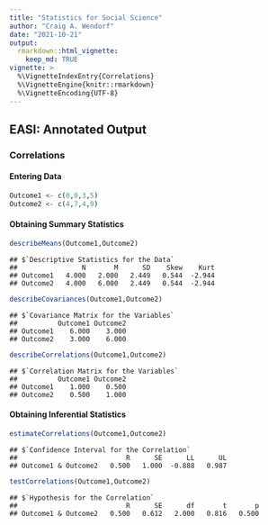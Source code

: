 ```yaml
---
title: "Statistics for Social Science"
author: "Craig A. Wendorf"
date: "2021-10-21"
output: 
  rmarkdown::html_vignette:
    keep_md: TRUE
vignette: >
  %\VignetteIndexEntry{Correlations}
  %\VignetteEngine{knitr::rmarkdown}
  %\VignetteEncoding{UTF-8}
---
```




## EASI: Annotated Output

### Correlations

#### Entering Data


```r
Outcome1 <- c(0,0,3,5)
Outcome2 <- c(4,7,4,9)
```

#### Obtaining Summary Statistics


```r
describeMeans(Outcome1,Outcome2)
```

```
## $`Descriptive Statistics for the Data`
##                N       M      SD    Skew    Kurt
## Outcome1   4.000   2.000   2.449   0.544  -2.944
## Outcome2   4.000   6.000   2.449   0.544  -2.944
```


```r
describeCovariances(Outcome1,Outcome2)
```

```
## $`Covariance Matrix for the Variables`
##          Outcome1 Outcome2
## Outcome1    6.000    3.000
## Outcome2    3.000    6.000
```


```r
describeCorrelations(Outcome1,Outcome2)
```

```
## $`Correlation Matrix for the Variables`
##          Outcome1 Outcome2
## Outcome1    1.000    0.500
## Outcome2    0.500    1.000
```

#### Obtaining Inferential Statistics


```r
estimateCorrelations(Outcome1,Outcome2)
```

```
## $`Confidence Interval for the Correlation`
##                           R      SE      LL      UL
## Outcome1 & Outcome2   0.500   1.000  -0.888   0.987
```


```r
testCorrelations(Outcome1,Outcome2)
```

```
## $`Hypothesis for the Correlation`
##                           R      SE      df       t       p
## Outcome1 & Outcome2   0.500   0.612   2.000   0.816   0.500
```
